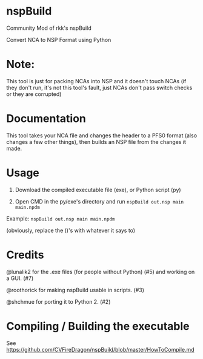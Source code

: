 # nspBuild
Community Mod of rkk's nspBuild

Convert NCA to NSP Format using Python

# Note:
This tool is just for packing NCAs into NSP and it doesn't touch NCAs (if they don't run, it's not this tool's fault, just NCAs don't pass switch checks or they are corrupted)

# Documentation
This tool takes your NCA file and changes the header to a PFS0 format (also changes a few other things), then builds an NSP file from the changes it made.

# Usage
1. Download the compiled executable file (exe), or Python script (py)

2. Open CMD in the py/exe's directory and run ``nspBuild out.nsp main main.npdm``

Example: ``nspBuild out.nsp main main.npdm``

(obviously, replace the ()'s with whatever it says to)

# Credits

@lunalik2 for the .exe files (for people without Python) (#5) and working on a GUI. (#7)

@roothorick for making nspBuild usable in scripts. (#3)

@shchmue for porting it to Python 2. (#2)

# Compiling / Building the executable

See https://github.com/CVFireDragon/nspBuild/blob/master/HowToCompile.md
